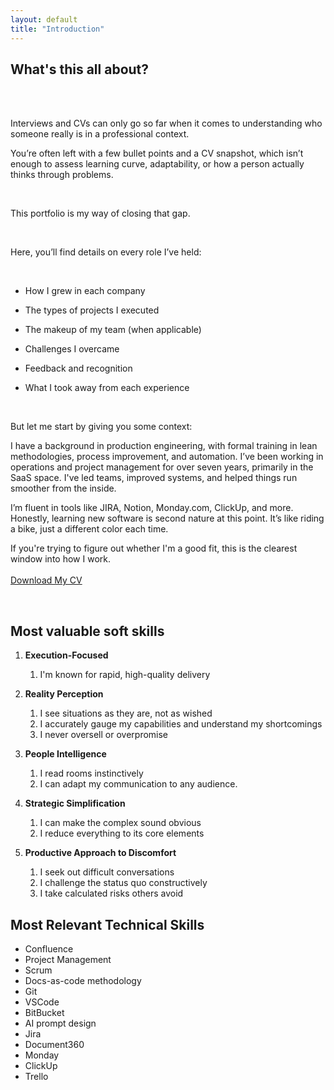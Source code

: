 ```yaml
---
layout: default
title: "Introduction"
---
```



## What's this all about?
<br>
<br>

Interviews and CVs can only go so far when it comes to understanding who someone really is in a professional context.

You’re often left with a few bullet points and a CV snapshot, which isn’t enough to assess learning curve, adaptability, or how a person actually thinks through problems.

<br>

This portfolio is my way of closing that gap.

<br>

Here, you’ll find details on every role I’ve held:

<br>

- How I grew in each company

- The types of projects I executed

- The makeup of my team (when applicable)

- Challenges I overcame

- Feedback and recognition

- What I took away from each experience

<br>

But let me start by giving you some context:

I have a background in production engineering, with formal training in lean methodologies, process improvement, and automation. I’ve been working in operations and project management for over seven years, primarily in the SaaS space. I've led teams, improved systems, and helped things run smoother from the inside.

I’m fluent in tools like JIRA, Notion, Monday.com, ClickUp, and more. Honestly, learning new software is second nature at this point. It’s like riding a bike, just a different color each time.

If you're trying to figure out whether I'm a good fit, this is the clearest window into how I work. 
<br>
<br>
<a href="/docs/ana_fletcher_galeano.pdf" download class="download-button">Download My CV</a>

<br>

## Most valuable soft skills

1. **Execution-Focused**
   1. I'm known for rapid, high-quality delivery

2. **Reality Perception**
   1. I see situations as they are, not as wished
   2. I accurately gauge my capabilities and understand my shortcomings
   3. I never oversell or overpromise


3. **People Intelligence**
   1. I read rooms instinctively
   2. I can adapt my communication to any audience.


4. **Strategic Simplification**
   1. I can make the complex sound obvious
   2. I reduce everything to its core elements


5. **Productive Approach to Discomfort**
   1. I seek out difficult conversations
   2. I challenge the status quo constructively
   3. I take calculated risks others avoid


## Most Relevant Technical Skills

- Confluence
- Project Management
- Scrum
- Docs-as-code methodology
- Git
- VSCode
- BitBucket
- AI prompt design
- Jira
- Document360
- Monday
- ClickUp
- Trello
